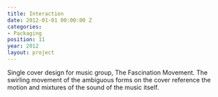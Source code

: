 ```yaml
---
title: Interaction
date: 2012-01-01 00:00:00 Z
categories:
- Packaging
position: 11
year: 2012
layout: project
---
```


Single cover design for music group, The Fascination Movement. The swirling movement of the ambiguous forms on the cover reference the motion and mixtures of the sound of the music itself.
